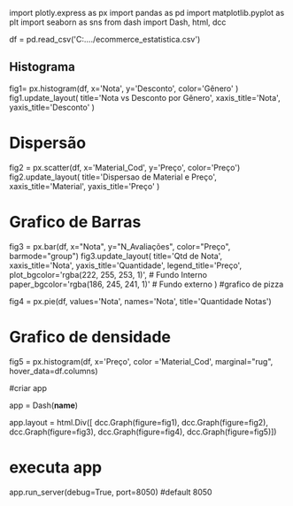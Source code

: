 import plotly.express as px
import pandas as pd
import matplotlib.pyplot as plt
import seaborn as sns
from dash import Dash, html, dcc

df = pd.read_csv('C:..../ecommerce_estatistica.csv')


## Histograma
fig1= px.histogram(df, x='Nota', y='Desconto', color='Gênero' )
fig1.update_layout(
    title='Nota vs Desconto por Gênero',
    xaxis_title='Nota',
    yaxis_title='Desconto'
        )


# Dispersão
fig2 = px.scatter(df, x='Material_Cod', y='Preço', color='Preço')
fig2.update_layout(
    title='Dispersao de Material e Preço',
    xaxis_title='Material',
    yaxis_title='Preço'
    )


# Grafico de Barras
fig3 = px.bar(df, x="Nota", y="N_Avaliações", color="Preço", barmode="group")
fig3.update_layout(
    title='Qtd de Nota',
    xaxis_title='Nota',
    yaxis_title='Quantidade',
    legend_title='Preço',
    plot_bgcolor='rgba(222, 255, 253, 1)',  # Fundo Interno
    paper_bgcolor='rgba(186, 245, 241, 1)'  # Fundo externo
    )
#grafico de pizza

fig4 = px.pie(df, values='Nota', names='Nota', title='Quantidade Notas')

# Grafico de densidade

fig5 = px.histogram(df, x='Preço', color ='Material_Cod', marginal="rug", hover_data=df.columns)


#criar app

app = Dash(__name__)

app.layout = html.Div([
    dcc.Graph(figure=fig1),
    dcc.Graph(figure=fig2),
    dcc.Graph(figure=fig3),
    dcc.Graph(figure=fig4),
    dcc.Graph(figure=fig5)])

# executa app
app.run_server(debug=True, port=8050) #default 8050
